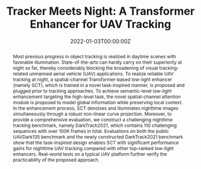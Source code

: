 ---
title: "Tracker Meets Night: A Transformer Enhancer for UAV Tracking"
authors:
- admin
- Changhong Fu
- Ziang Cao
- Shan An
- Guangze Zheng
- Bowen Li
date: "2022-01-03T00:00:00Z"
doi: ""

# Schedule page publish date (NOT publication's date).
publishDate: "2022-01-03T00:00:00Z"

# Publication type.
# Legend: 0 = Uncategorized; 1 = Conference paper; 2 = Journal article;
# 3 = Preprint / Working Paper; 4 = Report; 5 = Book; 6 = Book section;
# 7 = Thesis; 8 = Patent
publication_types: ["2"]

# Publication name and optional abbreviated publication name.
publication: IEEE Robotics and Automation Letters, 2022 (JCR Q2, IF = 5.2) with ICRA presentation.
publication_short: In *RA-L with ICRA2022*

abstract: Most previous progress in object tracking is realized in daytime scenes with favorable illumination. State-of-the-arts can hardly carry on their superiority at night so far, thereby considerably blocking the broadening of visual tracking-related unmanned aerial vehicle (UAV) applications. To realize reliable UAV tracking at night, a spatial-channel Transformer-based low-light enhancer (namely SCT), which is trained in a novel task-inspired manner, is proposed and plugged prior to tracking approaches. To achieve semantic-level low-light enhancement targeting the high-level task, the novel spatial-channel attention module is proposed to model global information while preserving local context. In the enhancement process, SCT denoises and illuminates nighttime images simultaneously through a robust non-linear curve projection. Moreover, to provide a comprehensive evaluation, we construct a challenging nighttime tracking benchmark, namely DarkTrack2021, which contains 110 challenging sequences with over 100K frames in total. Evaluations on both the public UAVDark135 benchmark and the newly constructed DarkTrack2021 benchmark show that the task-inspired design enables SCT with significant performance gains for nighttime UAV tracking compared with other top-ranked low-light enhancers. Real-world tests on a typical UAV platform further verify the practicability of the proposed approach.
# Summary. An optional shortened abstract.
summary: '<font color=DAB88B>IEEE RA-L with ICRA2022.</font> *Trained a spatial-channel transformer-based low-light enhancer in a novel task-related manner, to facilitate nighttime aerial tracking significantly.*'

tags:
- Unmanned aerial vehicle
- Nighttime tracking
- Low-light enhancement
- Transformer
featured: true

links:
#- name: Custom Link
#  url: http://example.org
url_pdf: https://ieeexplore.ieee.org/document/9696362
url_code: https://github.com/vision4robotics/SCT
url_dataset: https://darktrack2021.netlify.app/
url_poster: ''
url_project: ''
url_slides: ''
url_source: ''
url_video: https://www.youtube.com/watch?v=I1eZnJ_dbfg

# Featured image
# To use, add an image named `featured.jpg/png` to your page's folder. 
image:
  caption: ""
  focal_point: ""
  preview_only: false

# Associated Projects (optional).
#   Associate this publication with one or more of your projects.
#   Simply enter your project's folder or file name without extension.
#   E.g. `internal-project` references `content/project/internal-project/index.md`.
#   Otherwise, set `projects: []`.
# projects:
# - internal-project

# Slides (optional).
#   Associate this publication with Markdown slides.
#   Simply enter your slide deck's filename without extension.
#   E.g. `slides: "example"` references `content/slides/example/index.md`.
#   Otherwise, set `slides: ""`.
# slides: example


# <!-- <center>
# ![Star_plot](featured.jpg)
# <small>Overall performance of SOTA trackers with the proposed SCT enabled (markers in a dark color) or not (markers in a light color) in the newly constructed nighttime UAV tracking benchmark---DarkTrack2021. SCT significantly boosts the nighttime tracking performance of trackers in a plug-and-play manner.</small>
# </center> -->

---